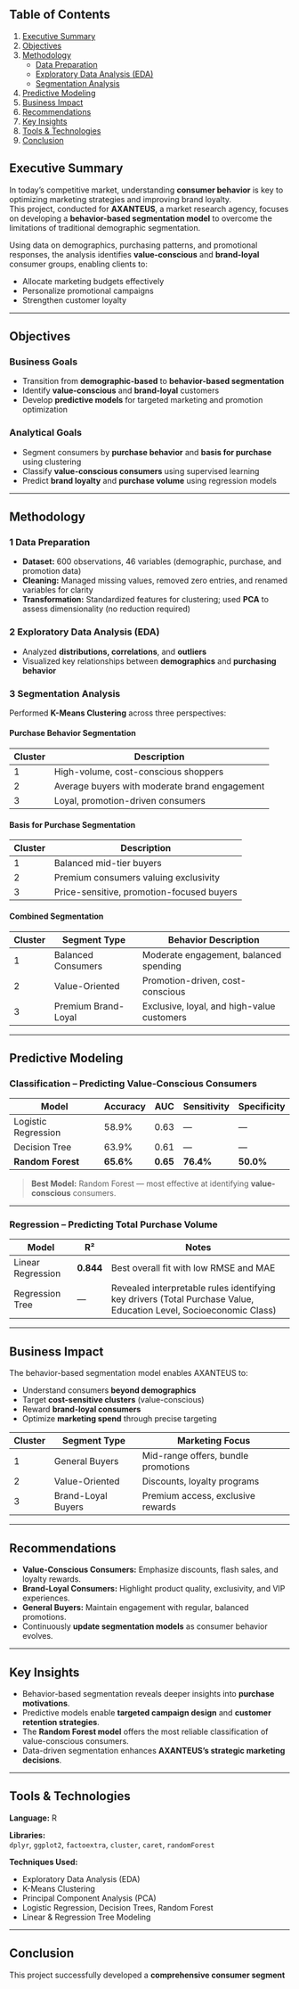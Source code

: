 ##  Table of Contents

1. [ Executive Summary](#-executive-summary)
2. [ Objectives](#-objectives)
3. [ Methodology](#-methodology)
   - [Data Preparation](#data-preparation)
   - [Exploratory Data Analysis (EDA)](#exploratory-data-analysis-eda)
   - [Segmentation Analysis](#segmentation-analysis)
4. [ Predictive Modeling](#-predictive-modeling)
5. [ Business Impact](#-business-impact)
6. [ Recommendations](#-recommendations)
7. [ Key Insights](#-key-insights)
8. [ Tools & Technologies](#-tools--technologies)
9. [ Conclusion](#-conclusion)


##  Executive Summary

In today’s competitive market, understanding **consumer behavior** is key to optimizing marketing strategies and improving brand loyalty.  
This project, conducted for **AXANTEUS**, a market research agency, focuses on developing a **behavior-based segmentation model** to overcome the limitations of traditional demographic segmentation.

Using data on demographics, purchasing patterns, and promotional responses, the analysis identifies **value-conscious** and **brand-loyal** consumer groups, enabling clients to:

- Allocate marketing budgets effectively  
- Personalize promotional campaigns  
- Strengthen customer loyalty  

---

##  Objectives

###  Business Goals
- Transition from **demographic-based** to **behavior-based segmentation**
- Identify **value-conscious** and **brand-loyal** customers
- Develop **predictive models** for targeted marketing and promotion optimization  

###  Analytical Goals
- Segment consumers by **purchase behavior** and **basis for purchase** using clustering  
- Classify **value-conscious consumers** using supervised learning  
- Predict **brand loyalty** and **purchase volume** using regression models  

---

##  Methodology

### 1️ Data Preparation
- **Dataset:** 600 observations, 46 variables (demographic, purchase, and promotion data)  
- **Cleaning:** Managed missing values, removed zero entries, and renamed variables for clarity  
- **Transformation:** Standardized features for clustering; used **PCA** to assess dimensionality (no reduction required)

### 2️ Exploratory Data Analysis (EDA)
- Analyzed **distributions, correlations**, and **outliers**  
- Visualized key relationships between **demographics** and **purchasing behavior**

### 3️ Segmentation Analysis
Performed **K-Means Clustering** across three perspectives:

####  Purchase Behavior Segmentation
| Cluster | Description |
|----------|--------------|
| 1 | High-volume, cost-conscious shoppers |
| 2 | Average buyers with moderate brand engagement |
| 3 | Loyal, promotion-driven consumers |

####  Basis for Purchase Segmentation
| Cluster | Description |
|----------|--------------|
| 1 | Balanced mid-tier buyers |
| 2 | Premium consumers valuing exclusivity |
| 3 | Price-sensitive, promotion-focused buyers |

####  Combined Segmentation
| Cluster | Segment Type | Behavior Description |
|----------|---------------|----------------------|
| 1 | Balanced Consumers | Moderate engagement, balanced spending |
| 2 | Value-Oriented | Promotion-driven, cost-conscious |
| 3 | Premium Brand-Loyal | Exclusive, loyal, and high-value customers |

---

##  Predictive Modeling

###  Classification – Predicting Value-Conscious Consumers

| Model | Accuracy | AUC | Sensitivity | Specificity |
|--------|----------|-----|-------------|--------------|
| Logistic Regression | 58.9% | 0.63 | — | — |
| Decision Tree | 63.9% | 0.61 | — | — |
| **Random Forest** | **65.6%** | **0.65** | **76.4%** | **50.0%** |

>  **Best Model:** Random Forest — most effective at identifying **value-conscious** consumers.

---

###  Regression – Predicting Total Purchase Volume

| Model | R² | Notes |
|--------|----|-------|
| Linear Regression | **0.844** | Best overall fit with low RMSE and MAE |
| Regression Tree | — | Revealed interpretable rules identifying key drivers (Total Purchase Value, Education Level, Socioeconomic Class) |

---

##  Business Impact

The behavior-based segmentation model enables AXANTEUS to:

- Understand consumers **beyond demographics**
- Target **cost-sensitive clusters** (value-conscious)
- Reward **brand-loyal consumers**
- Optimize **marketing spend** through precise targeting

| Cluster | Segment Type | Marketing Focus |
|----------|---------------|----------------|
| 1 | General Buyers | Mid-range offers, bundle promotions |
| 2 | Value-Oriented | Discounts, loyalty programs |
| 3 | Brand-Loyal Buyers | Premium access, exclusive rewards |

---

##  Recommendations

- **Value-Conscious Consumers:** Emphasize discounts, flash sales, and loyalty rewards.  
- **Brand-Loyal Consumers:** Highlight product quality, exclusivity, and VIP experiences.  
- **General Buyers:** Maintain engagement with regular, balanced promotions.  
- Continuously **update segmentation models** as consumer behavior evolves.

---

##  Key Insights

- Behavior-based segmentation reveals deeper insights into **purchase motivations**.  
- Predictive models enable **targeted campaign design** and **customer retention strategies**.  
- The **Random Forest model** offers the most reliable classification of value-conscious consumers.  
- Data-driven segmentation enhances **AXANTEUS’s strategic marketing decisions**.

---

##  Tools & Technologies

**Language:** R  

**Libraries:**  
`dplyr`, `ggplot2`, `factoextra`, `cluster`, `caret`, `randomForest`

**Techniques Used:**  
- Exploratory Data Analysis (EDA)  
- K-Means Clustering  
- Principal Component Analysis (PCA)  
- Logistic Regression, Decision Trees, Random Forest  
- Linear & Regression Tree Modeling  

---

##  Conclusion

This project successfully developed a **comprehensive consumer segment**
